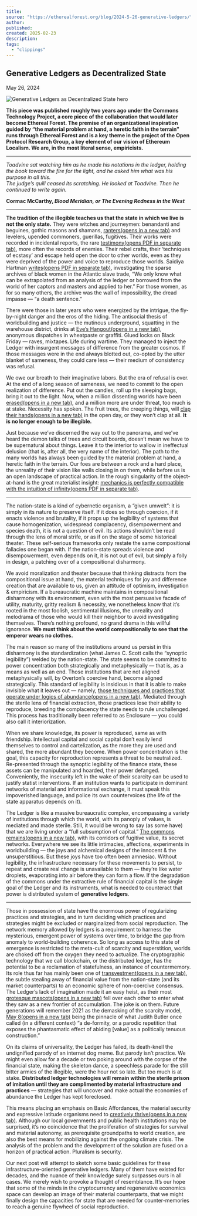 ```yaml
---
title:
source: "https://etherealforest.org/blog/2024-5-26-generative-ledgers/"
author:
published:
created: 2025-02-23
description:
tags:
  - "clippings"
---
```

## Generative Ledgers as Decentralized State

May 26, 2024

![Generative Ledgers as Decentralized State hero](https://etherealforest.org/assets/blog/generative-ledgers-hero.jpeg)

**This piece was published roughly two years ago under the Commons Technology Project, a core piece of the collaboration that would later become Ethereal Forest. The premise of an organizational inspiration guided by “the material problem at hand, a heretic faith in the terrain” runs through Ethereal Forest and is a key theme in the project of the Open Protocol Research Group, a key element of our vision of Ethereum Localism. We are, in the most literal sense, empiricists.**

---

*Toadvine sat watching him as he made his notations in the ledger, holding the book toward the fire for the light, and he asked him what was his purpose in all this.  
The judge’s quill ceased its scratching. He looked at Toadvine. Then he continued to write again.*

**Cormac McCarthy, *Blood Meridian, or The Evening Redness in the West***

---

**The tradition of the illegible teaches us that the state in which we live is not the only state.** They were witches and journeymen: benandanti and beguines, gothic masons and shamans, [ranters(opens in a new tab)](https://libcom.org/article/shadow-glorious-though-strange-good-things-come-ranters-and-libertarian-communism-english) and levelers, upended commoners, guerillas, fugitives. Their works were recorded in incidental reports, the rare [testimony(opens PDF in separate tab)](https://ia801306.us.archive.org/34/items/TheMirrorsOfSimpleSouls/The%20Mirrors%20of%20Simple%20Souls.pdf), more often the records of enemies. Their rebel crafts, their ‘techniques of ecstasy’ and escape held open the door to other worlds, even as they were deprived of the power and voice to reproduce those worlds. Saidiya Hartman [writes(opens PDF in separate tab)](https://warwick.ac.uk/fac/arts/history/research/centres/blackstudies/venus_in_two_acts.pdf), investigating the sparse archives of black women in the Atlantic slave trade, “We only know what can be extrapolated from an analysis of the ledger or borrowed from the world of her captors and masters and applied to her.” For those women, as for so many others, the archive was the wall of impossibility, the dread impasse — “a death sentence.”

There were those in later years who were energized by the intrigue, the fly-by-night danger and the eros of the hiding. The antisocial thesis of worldbuilding and justice — the mutinous underground, squatting in the warehouse district, drinks at [Eve’s Hangout(opens in a new tab)](https://www.atlasobscura.com/articles/what-was-first-gay-bar), anonymous dispatches in wheatpaste or graffiti. Glued locks on Black Friday — raves, mixtapes. Life during wartime. They managed to inject the Ledger with insurgent messages of difference from the greater cosmos. If those messages were in the end always blotted out, co-opted by the utter blanket of sameness, they could care less — their medium of consistency was refusal.

We owe our breath to their imaginative labors. But the era of refusal is over. At the end of a long season of sameness, we need to commit to the open realization of difference. Put out the candles, roll up the sleeping bags, bring it out to the light. Now, when a million dissenting worlds have been [erased(opens in a new tab)](https://en.wikipedia.org/wiki/Holocene_extinction), and a million more are under threat, too much is at stake. Necessity has spoken. The fruit trees, the creeping things, will [clap their hands(opens in a new tab)](https://genius.com/Mary-lou-williams-praise-the-lord-annotated) in the open day, or they won’t clap at all. **It is no longer enough to be illegible.**

Just because we’ve discerned the way out to the panorama, and we’ve heard the demon talks of trees and circuit boards, doesn’t mean we have to be supernatural about things. Leave it to the interior to wallow in ineffectual delusion (that is, after all, the very name of the interior). The path to the many worlds has always been guided by the material problem at hand, a heretic faith in the terrain. Our foes are between a rock and a hard place, the unreality of their vision like walls closing in on them, while before us is an open landscape of practical action. In the rough singularity of the object-at-hand is the great materialist insight: [mechanics is perfectly compatible with the intuition of infinity(opens PDF in separate tab)](https://monoskop.org/images/d/d8/Deleuze_Gilles_Spinoza_Practical_Philosophy.pdf).

---

The nation-state is a kind of cybernetic organism, a “given umwelt”: it is simply in its nature to preserve itself. If it does so through coercion, if it enacts violence and brutality, if it props up the legibility of systems that cause homogenization, widespread complacency, disempowerment and species death, it is not a question of evil. Its actions shouldn’t be read through the lens of moral strife, or as if on the stage of some historical theater. These self-serious frameworks only restate the same compositional fallacies one began with. If the nation-state spreads violence and disempowerment, even depends on it, it is not out of evil, but simply a folly in design, a patching over of a compositional disharmony.

We avoid moralization and theater because that thinking distracts from the compositional issue at hand, the material techniques for joy and difference creation that are available to us, given an attitude of optimism, investigation & empiricism. If a bureaucratic machine maintains in compositional disharmony with its environment, even with the most persuasive facade of utility, maturity, gritty realism & necessity, we nonetheless know that it’s rooted in the most foolish, sentimental illusions, the unreality and melodrama of those who would kill their neighbor to avoid investigating themselves. There’s nothing profound, no grand drama in this willful ignorance. **We must think about the world compositionally to see that the emperor wears no clothes.**

The main reason so many of the institutions around us persist in this disharmony is the standardization (what James C. Scott calls the “synoptic legibility”) welded by the nation-state. The state seems to be committed to power concentration both strategically and metaphysically — that is, as a means as well as an end. Those institutions that are not aligned metaphysically will, by Overton’s coercive hand, become aligned strategically. This standard of legibility is insidious in that it is able to make invisible what it leaves out — namely, [those techniques and practices that operate under logics of abundance(opens in a new tab)](https://wiki.p2pfoundation.net/Abundance_vs._Scarcity). Mediated through the sterile lens of financial extraction, those practices lose their ability to reproduce, breeding the complacency the state needs to rule unchallenged. This process has traditionally been referred to as Enclosure — you could also call it interiorization.

When we share knowledge, its power is reproduced, same as with friendship. Intellectual capital and social capital don’t easily lend themselves to control and cartelization, as the more they are used and shared, the more abundant they become. When power concentration is the goal, this capacity for reproduction represents a threat to be neutralized. Re-presented through the synoptic legibility of the finance state, these assets can be manipulated and hoarded, their power defanged. Conveniently, the insecurity left in the wake of their scarcity can be used to justify statist interventions. If an institution wants to participate in dominant networks of material and informational exchange, it must speak this impoverished language, and police its own countervoices (the life of the state apparatus depends on it).

The Ledger is like a massive bureaucratic complex, encompassing a variety of institutions through which the world, with its panoply of values, is mediated and made sterile. Still, it would be wrong to say (as some have) that we are living under a “full subsumption of capital.” [The commons remains(opens in a new tab)](https://wiki.p2pfoundation.net/Undercommons), with its corridors of fugitive value, its secret networks. Everywhere we see its little intimacies, affections, experiments in worldbuilding — the joys and alchemical designs of the innocent & the unsuperstitious. But these joys have too often been amnesiac. Without legibility, the infrastructure necessary for these movements to persist, to repeat and create real change is unavailable to them — they’re like water droplets, evaporating into air before they can form a flow. If the degradation of the commons under the extractive rule of financial capital is the single goal of the Ledger and its instruments, what is needed to counteract that power is distributed system of **generative ledgers**.

---

Those in possession of state have the enormous power of regularizing practices and strategies, and in turn deciding which practices and strategies might be excluded or marginalized from social reproduction. The network memory allowed by ledgers is a requirement to harness the mysterious, emergent power of systems over time, to bridge the gap from anomaly to world-building coherence. So long as access to this state of emergence is restricted to the meta-cult of scarcity and superstition, worlds are choked off from the oxygen they need to actualize. The cryptographic technology that we call blockchain, or the distributed ledger, has the potential to be a reclamation of statefulness, an instance of countermemory. Its role thus far has mainly been one of [transvestment(opens in a new tab)](https://vimeo.com/149135584), the subtle stealing away of financial value from the nation-state (and its market counterparts) to an economic sphere of non-coercive consensus. The Ledger’s lack of imagination made it an easy heist, as their most [grotesque mascots(opens in a new tab)](https://www.youtube.com/watch?v=zcyk8qpY9c8) fell over each other to enter what they saw as a new frontier of accumulation. The joke is on them. Future generations will remember 2021 as the demasking of the scarcity model, [May 8(opens in a new tab)](https://www.youtube.com/watch?v=x5RCfQyTDFI) being the pinnacle of what Judith Butler once called (in a different context) “a de-formity, or a parodic repetition that exposes the phantasmatic effect of abiding \[value\] as a politically tenuous construction.”

On its claims of universality, the Ledger has failed, its death-knell the undignified parody of an internet dog meme. But parody isn’t practice. We might even allow for a decade or two poking around with the corpse of the financial state, making the skeleton dance, a speechless parade for the still bitter armies of the illegible, were the hour not so late. But too much is at stake. **Distributed ledger technologies will remain within the sterile prison of imitation until they are complimented by material infrastructure and practices** — strategies that will uncover and make actual the economies of abundance the Ledger has kept foreclosed.

This means placing an emphasis on Basic Affordances, the material security and expressive latitude organisms need to [creatively thrive(opens in a new tab)](https://medium.com/prtc-media-collective/regenerative-design-in-the-many-worlds-4398b0f74566). Although our local governments and public health institutions may be surprised, it’s no coincidence that the proliferation of strategies for survival and material autonomy, as prerequisite groundpaths to world creation, are also the best means for mobilizing against the ongoing climate crisis. The analysis of the problem and the development of the solution are fused on a horizon of practical action. Pluralism is security.

Our next post will attempt to sketch some basic guidelines for these infrastructure-oriented generative ledgers. Many of them have existed for decades, and the nuance of their knowledge surely surpasses ours in all cases. We merely wish to provoke a thought of resemblance. It’s our hope that some of the minds in the cryptocurrency and regenerative economics space can develop an image of their material counterparts, that we might finally design the capacities for state that are needed for counter-memories to reach a genuine flywheel of social reproduction.